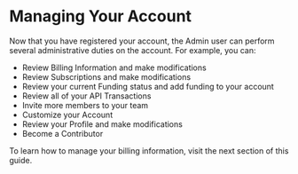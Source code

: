 # Managing Your Account

Now that you have registered your account, the Admin user can perform several administrative duties on the account.  For example, you can:

* Review Billing Information and make modifications
* Review Subscriptions and make modifications
* Review your current Funding status and add funding to your account
* Review all of your API Transactions
* Invite more members to your team
* Customize your Account
* Review your Profile and make modifications
* Become a Contributor

To learn how to manage your billing information, visit the next section of this guide.
